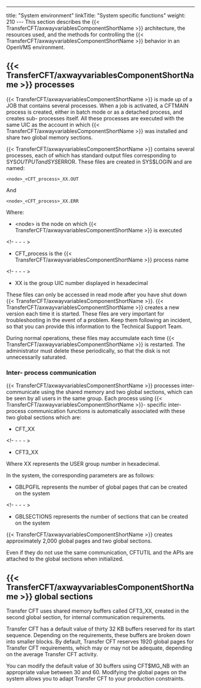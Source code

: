 ---
title: "System environment"
linkTitle: "System specific functions"
weight: 210
--- This section describes the {{< TransferCFT/axwayvariablesComponentShortName  >}} architecture, the resources used, and the methods for controlling the {{< TransferCFT/axwayvariablesComponentShortName  >}} behavior in an OpenVMS environment.

## {{< TransferCFT/axwayvariablesComponentShortName  >}} processes

{{< TransferCFT/axwayvariablesComponentShortName  >}} is made up of a JOB that contains several processes. When a job is activated, a CFTMAIN process is created, either in batch mode or as a detached process, and creates sub- processes itself. All these processes are executed with the same UIC as the account in which {{< TransferCFT/axwayvariablesComponentShortName  >}} was installed and share two global memory sections.

{{< TransferCFT/axwayvariablesComponentShortName  >}} contains several processes, each of which has standard output files corresponding to SYS$OUTPUT and SYS$ERROR. These files are created in SYS$LOGIN and are named:

`<node>_<CFT_process>_XX.OUT `

And

`<node>_<CFT_process>_XX.ERR`

Where:

- &lt;node> is the node on which {{< TransferCFT/axwayvariablesComponentShortName >}} is executed

<!- - - - >

- CFT_process is the {{< TransferCFT/axwayvariablesComponentShortName >}} process name

<!- - - - >

- XX is the group UIC number displayed in hexadecimal

These files can only be accessed in read mode after you have shut down {{< TransferCFT/axwayvariablesComponentShortName  >}}. {{< TransferCFT/axwayvariablesComponentShortName  >}} creates a new version each time it is started. These files are very important for troubleshooting in the event of a problem. Keep them following an incident, so that you can provide this information to the Technical Support Team.

During normal operations, these files may accumulate each time {{< TransferCFT/axwayvariablesComponentShortName  >}} is restarted. The administrator must delete these periodically, so that the disk is not unnecessarily saturated.

### Inter- process communication

{{< TransferCFT/axwayvariablesComponentShortName  >}} processes inter- communicate using the shared memory and two global sections, which can be seen by all users in the same group. Each process using {{< TransferCFT/axwayvariablesComponentShortName  >}}- specific inter- process communication functions is automatically associated with these two global sections which are:

- CFT_XX

<!- - - - >

- CFT3_XX

Where XX represents the USER group number in hexadecimal.

In the system, the corresponding parameters are as follows:

- GBLPGFIL represents the number of global pages that can be created on the system

<!- - - - >

- GBLSECTIONS represents the number of sections that can be created on the system

{{< TransferCFT/axwayvariablesComponentShortName  >}} creates approximately 2,000 global pages and two global sections.

Even if they do not use the same communication, CFTUTIL and the APIs are attached to the global sections when initialized.

## {{< TransferCFT/axwayvariablesComponentShortName  >}} global sections

Transfer CFT uses shared memory buffers called CFT3_XX, created in the second global section, for internal communication requirements.

Transfer CFT has a default value of thirty 32 KB buffers reserved for its start sequence. Depending on the requirements, these buffers are broken down into smaller blocks. By default, Transfer CFT reserves 1920 global pages for Transfer CFT requirements, which may or may not be adequate, depending on the average Transfer CFT activity.

You can modify the default value of 30 buffers using CFT$MG_NB with an appropriate value between 30 and 60. Modifying the global pages on the system allows you to adapt Transfer CFT to your production constraints.
